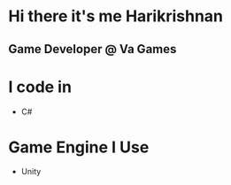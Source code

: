 # Hi there it's me Harikrishnan
## Game Developer @ Va Games

# I code in

- C#

# Game Engine I Use

- Unity

